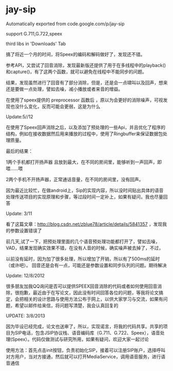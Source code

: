 # jay-sip
Automatically exported from code.google.com/p/jay-sip


support G.711,G.722,speex

third libs in 'Downloads' Tab

搞了将近一个月的时间，将Speex的编码和解码做好了，发现还不错。

参考API，又尝试了回音消除，发现最新版还提供了用于在多线程中的playback()和capture()，有了这两个函数，就可以避免在线程中不能同步的问题。

结果，发现虽然进行了回音有了部分消除，但是，还是会一点啸叫以及回声，想来还是要做一点处理，譬如去噪，减小播放或者来音的增益。

在使用了speex提供的 preprocessor 函数后 ，原以为会更好的消除噪声，可视发现也没什么变化，反而可能会更弱，这是为什么

Update:5//12

在使用了Speex回声消除之后，以及添加了预处理的一些Api，并且优化了程序的结构，例如在接收数据然后用来播放的过程中，使用了Ringbuffer来保证数据包处理质量。

最后的结果：

1两个手机都打开扬声器 且放到最大，在不同的房间里，能够听到一声回声，即喂……喂

2两个手机不开扬声器，正常通话音量，在不同的房间里，没有回声。

因为最近比较忙，在做android上，Sip的实现内容，所以没时间贴出具体的语音处理传送项目的实现原理和步骤，等过段时间一定补上，如果有疑问，我也尽量回答

Update: 3/11

看了这篇文章：http://blog.csdn.net/zblue78/article/details/5841357 ，发现我的参数设置错误了

前几天,试了一下，把预处理里面的几个语音预处理功能都打开了，譬如去噪，VAD，结果发现确实效果不错，在没有人音的时候，确实噪声被去掉了，不过，

以前没有延时，因为加了很多处理，所以增加了开销，所以有了500ms的延时（或许吧）。 回音还是会有一点，可能还是参数设置和同步队列的问题。期待解决

Update: 12/8/2012

很多朋友加我QQ询问是否可以提供SPEEX回音消除的代码或者如何使用回音消除，很抱歉，最近由于在写论文，因此没有时间回答各位的问题，等我将论文搞定，会把相关的设计思路与使用方法公布于网上，以供大家学习与交流，如果有问题，希望以邮件给来信，将问题写清楚，我会认真回复的

UPDATE: 3/8/2013

因为毕设已经完成，论文也送审了，所以，实现诺言，将我的代码共享。共享的项目为SIP电话，包含JSIP协议栈、语音编码库（G.711、G.722、Speex），语音处理(Speex）。代码仅做测试与研究所用，如果有疑问，欢迎大家一起讨论

使用方法：首先点击init按钮，负责初始化SIP，接着可以注册SIP账户，选择呼叫对方用户，当对方接通，然后就可以打开MediaService，调用语音服务，进行语音通信

